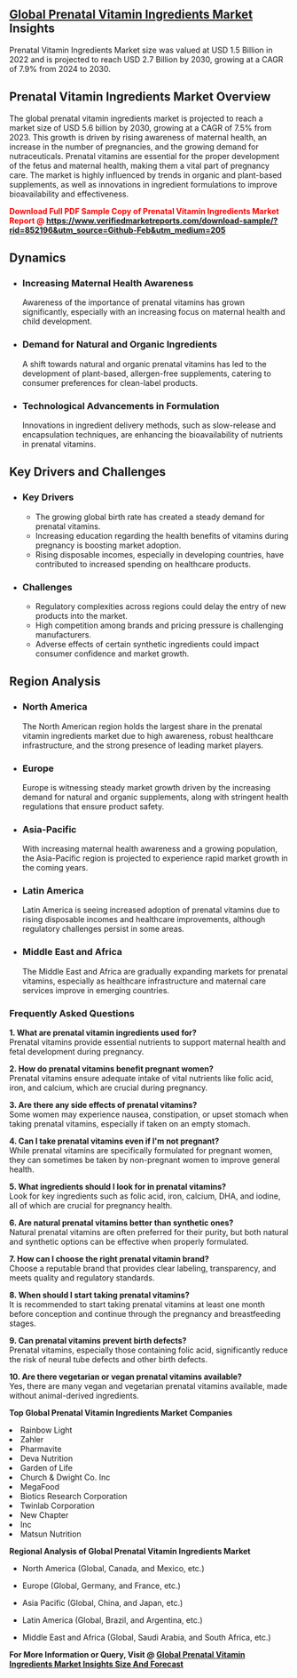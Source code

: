 <h2><a href="https://www.verifiedmarketreports.com/download-sample/?rid=852196&amp;utm_source=Github&amp;utm_medium=205" target="_blank">Global Prenatal Vitamin Ingredients Market</a> Insights</h2><p>Prenatal Vitamin Ingredients Market size was valued at USD 1.5 Billion in 2022 and is projected to reach USD 2.7 Billion by 2030, growing at a CAGR of 7.9% from 2024 to 2030.</p><p><h2>Prenatal Vitamin Ingredients Market Overview</h2> <p>The global prenatal vitamin ingredients market is projected to reach a market size of USD 5.6 billion by 2030, growing at a CAGR of 7.5% from 2023. This growth is driven by rising awareness of maternal health, an increase in the number of pregnancies, and the growing demand for nutraceuticals. Prenatal vitamins are essential for the proper development of the fetus and maternal health, making them a vital part of pregnancy care. The market is highly influenced by trends in organic and plant-based supplements, as well as innovations in ingredient formulations to improve bioavailability and effectiveness.</p> <p><b><p><span class=""><span style="color: #ff0000;"><strong>Download Full PDF Sample Copy of Prenatal Vitamin Ingredients Market Report</strong> @ </span><a href="https://www.verifiedmarketreports.com/download-sample/?rid=852196&amp;utm_source=Github-Feb&amp;utm_medium=205" target="_blank">https://www.verifiedmarketreports.com/download-sample/?rid=852196&amp;utm_source=Github-Feb&amp;utm_medium=205</a></span></p></b></p> <h2>Dynamics</h2> <ul> <li><h3>Increasing Maternal Health Awareness</h3> Awareness of the importance of prenatal vitamins has grown significantly, especially with an increasing focus on maternal health and child development.</li> <li><h3>Demand for Natural and Organic Ingredients</h3> A shift towards natural and organic prenatal vitamins has led to the development of plant-based, allergen-free supplements, catering to consumer preferences for clean-label products.</li> <li><h3>Technological Advancements in Formulation</h3> Innovations in ingredient delivery methods, such as slow-release and encapsulation techniques, are enhancing the bioavailability of nutrients in prenatal vitamins.</li> </ul> <h2>Key Drivers and Challenges</h2> <ul> <li><h3>Key Drivers</h3> <ul> <li>The growing global birth rate has created a steady demand for prenatal vitamins.</li> <li>Increasing education regarding the health benefits of vitamins during pregnancy is boosting market adoption.</li> <li>Rising disposable incomes, especially in developing countries, have contributed to increased spending on healthcare products.</li> </ul> </li> <li><h3>Challenges</h3> <ul> <li>Regulatory complexities across regions could delay the entry of new products into the market.</li> <li>High competition among brands and pricing pressure is challenging manufacturers.</li> <li>Adverse effects of certain synthetic ingredients could impact consumer confidence and market growth.</li> </ul> </li> </ul> <h2>Region Analysis</h2> <ul> <li><h3>North America</h3> The North American region holds the largest share in the prenatal vitamin ingredients market due to high awareness, robust healthcare infrastructure, and the strong presence of leading market players.</li> <li><h3>Europe</h3> Europe is witnessing steady market growth driven by the increasing demand for natural and organic supplements, along with stringent health regulations that ensure product safety.</li> <li><h3>Asia-Pacific</h3> With increasing maternal health awareness and a growing population, the Asia-Pacific region is projected to experience rapid market growth in the coming years.</li> <li><h3>Latin America</h3> Latin America is seeing increased adoption of prenatal vitamins due to rising disposable incomes and healthcare improvements, although regulatory challenges persist in some areas.</li> <li><h3>Middle East and Africa</h3> The Middle East and Africa are gradually expanding markets for prenatal vitamins, especially as healthcare infrastructure and maternal care services improve in emerging countries.</li> </ul> <h3>Frequently Asked Questions</h3> <p><b>1. What are prenatal vitamin ingredients used for?</b><br> Prenatal vitamins provide essential nutrients to support maternal health and fetal development during pregnancy.</p> <p><b>2. How do prenatal vitamins benefit pregnant women?</b><br> Prenatal vitamins ensure adequate intake of vital nutrients like folic acid, iron, and calcium, which are crucial during pregnancy.</p> <p><b>3. Are there any side effects of prenatal vitamins?</b><br> Some women may experience nausea, constipation, or upset stomach when taking prenatal vitamins, especially if taken on an empty stomach.</p> <p><b>4. Can I take prenatal vitamins even if I'm not pregnant?</b><br> While prenatal vitamins are specifically formulated for pregnant women, they can sometimes be taken by non-pregnant women to improve general health.</p> <p><b>5. What ingredients should I look for in prenatal vitamins?</b><br> Look for key ingredients such as folic acid, iron, calcium, DHA, and iodine, all of which are crucial for pregnancy health.</p> <p><b>6. Are natural prenatal vitamins better than synthetic ones?</b><br> Natural prenatal vitamins are often preferred for their purity, but both natural and synthetic options can be effective when properly formulated.</p> <p><b>7. How can I choose the right prenatal vitamin brand?</b><br> Choose a reputable brand that provides clear labeling, transparency, and meets quality and regulatory standards.</p> <p><b>8. When should I start taking prenatal vitamins?</b><br> It is recommended to start taking prenatal vitamins at least one month before conception and continue through the pregnancy and breastfeeding stages.</p> <p><b>9. Can prenatal vitamins prevent birth defects?</b><br> Prenatal vitamins, especially those containing folic acid, significantly reduce the risk of neural tube defects and other birth defects.</p> <p><b>10. Are there vegetarian or vegan prenatal vitamins available?</b><br> Yes, there are many vegan and vegetarian prenatal vitamins available, made without animal-derived ingredients.</p> </p><p><strong>Top Global Prenatal Vitamin Ingredients Market Companies</strong></p><div data-test-id=""><p><li>Rainbow Light</li><li> Zahler</li><li> Pharmavite</li><li> Deva Nutrition</li><li> Garden of Life</li><li> Church & Dwight Co. Inc</li><li> MegaFood</li><li> Biotics Research Corporation</li><li> Twinlab Corporation</li><li> New Chapter</li><li> Inc</li><li> Matsun Nutrition</li></p><div><strong>Regional Analysis of&nbsp;Global Prenatal Vitamin Ingredients Market</strong></div><ul><li dir="ltr"><p dir="ltr">North America&nbsp;(Global, Canada, and Mexico, etc.)</p></li><li dir="ltr"><p dir="ltr">Europe (Global, Germany, and France, etc.)</p></li><li dir="ltr"><p dir="ltr">Asia Pacific&nbsp;(Global, China, and Japan, etc.)</p></li><li dir="ltr"><p dir="ltr">Latin America&nbsp;(Global, Brazil, and Argentina, etc.)</p></li><li dir="ltr">Middle East and Africa&nbsp;(Global, Saudi Arabia, and South Africa, etc.)</li></ul><p><strong>For More Information or Query, Visit @&nbsp;</strong><strong><a href="https://www.verifiedmarketreports.com/product/prenatal-vitamin-ingredients-market/?utm_source=Github&amp;utm_medium=205" target="_blank">Global Prenatal Vitamin Ingredients Market Insights Size And Forecast</a></strong></p></div>
